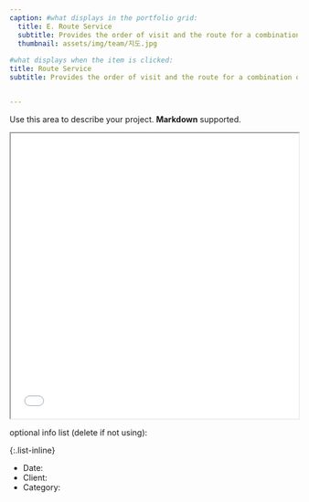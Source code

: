 ```yaml
---
caption: #what displays in the portfolio grid:
  title: E. Route Service
  subtitle: Provides the order of visit and the route for a combination of tourist sites.
  thumbnail: assets/img/team/지도.jpg
  
#what displays when the item is clicked:
title: Route Service
subtitle: Provides the order of visit and the route for a combination of tourist sites.


---
```

Use this area to describe your project. **Markdown** supported.

<iframe src="/assets/exampleRoute2.html" width="100%" height="500px"></iframe>

optional info list (delete if not using):

{:.list-inline} 
- Date: 
- Client: 
- Category: 
